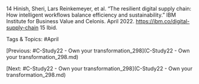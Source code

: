 14  Hinish, Sheri, Lars Reinkemeyer, et al. “The resilient digital 
supply chain: How intelligent workflows balance efficiency 
and sustainability.” IBM Institute for Business Value and 
Celonis. April 2022. https://ibm.co/digital-supply-chain 
15  Ibid. 

   Tags & Topics:
   #April

[Previous: #C-Study22 - Own your transformation_298](C-Study22 - Own your transformation_298.md)

[Next: #C-Study22 - Own your transformation_298](C-Study22 - Own your transformation_298.md)
